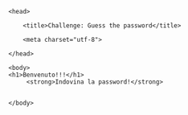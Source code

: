 <!DOCTYPE HTML>

<html>

    <head>

        <title>Challenge: Guess the password</title>

        <meta charset="utf-8">

    </head>

    <body>
    <h1>Benvenuto!!!</h1>
         <strong>Indovina la password!</strong>
        
        
    </body>

</html>
